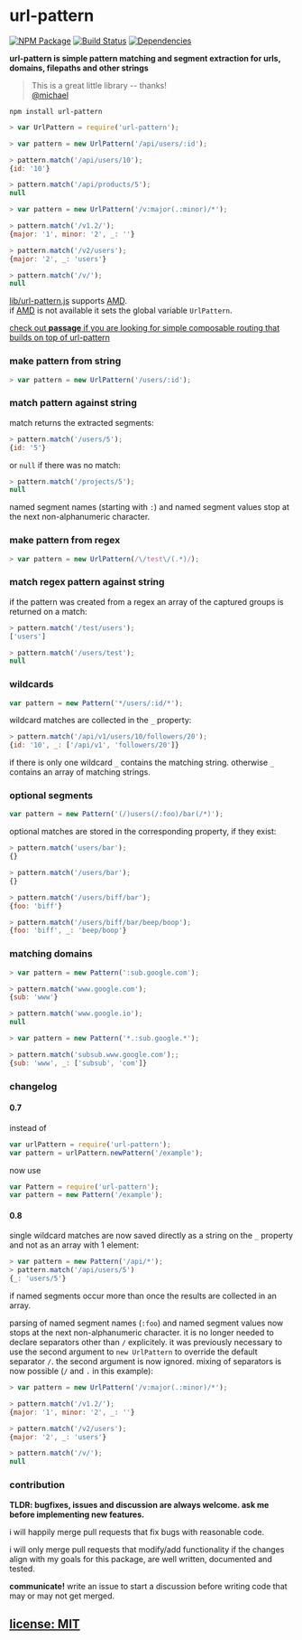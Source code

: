 # url-pattern

[![NPM Package](https://img.shields.io/npm/v/url-pattern.svg?style=flat)](https://www.npmjs.org/package/url-pattern)
[![Build Status](https://travis-ci.org/snd/url-pattern.svg?branch=master)](https://travis-ci.org/snd/url-pattern/branches)
[![Dependencies](https://david-dm.org/snd/url-pattern.svg)](https://david-dm.org/snd/url-pattern)

**url-pattern is simple pattern matching and segment extraction for
urls, domains, filepaths and other strings**

> This is a great little library -- thanks!  
> [@michael](https://github.com/snd/url-pattern/pull/7)

```
npm install url-pattern
```

``` javascript
> var UrlPattern = require('url-pattern');
```
``` javascript
> var pattern = new UrlPattern('/api/users/:id');

> pattern.match('/api/users/10');
{id: '10'}

> pattern.match('/api/products/5');
null
```
``` javascript
> var pattern = new UrlPattern('/v:major(.:minor)/*');

> pattern.match('/v1.2/');
{major: '1', minor: '2', _: ''}

> pattern.match('/v2/users');
{major: '2', _: 'users'}

> pattern.match('/v/');
null
```

[lib/url-pattern.js](lib/url-pattern.js) supports [AMD](http://requirejs.org/docs/whyamd.html).  
if [AMD](http://requirejs.org/docs/whyamd.html) is not available it sets the global variable `UrlPattern`.

[check out **passage** if you are looking for simple composable routing that builds on top of url-pattern](https://github.com/snd/passage)

### make pattern from string

```javascript
> var pattern = new UrlPattern('/users/:id');
```

### match pattern against string

match returns the extracted segments:

```javascript
> pattern.match('/users/5');
{id: '5'}
```

or `null` if there was no match:

``` javascript
> pattern.match('/projects/5');
null
```

named segment names (starting with `:`) and named segment values
stop at the next non-alphanumeric character.

### make pattern from regex

```javascript
> var pattern = new UrlPattern(/\/test\/(.*)/);
```

### match regex pattern against string

if the pattern was created from a regex an array of the captured groups is returned on a match:

```javascript
> pattern.match('/test/users');
['users']

> pattern.match('/users/test');
null
```

### wildcards

```javascript
var pattern = new Pattern('*/users/:id/*');
```

wildcard matches are collected in the `_` property:

```javascript
> pattern.match('/api/v1/users/10/followers/20');
{id: '10', _: ['/api/v1', 'followers/20']}
```

if there is only one wildcard `_` contains the matching string.
otherwise `_` contains an array of matching strings.

### optional segments

```javascript
var pattern = new Pattern('(/)users(/:foo)/bar(/*)');
```

optional matches are stored in the corresponding property, if they exist:

```javascript
> pattern.match('users/bar');
{}

> pattern.match('/users/bar');
{}

> pattern.match('/users/biff/bar');
{foo: 'biff'}

> pattern.match('/users/biff/bar/beep/boop');
{foo: 'biff', _: 'beep/boop'}
```

### matching domains

``` javascript
> var pattern = new Pattern(':sub.google.com');

> pattern.match('www.google.com');
{sub: 'www'}

> pattern.match('www.google.io');
null
```

``` javascript
> var pattern = new Pattern('*.:sub.google.*');

> pattern.match('subsub.www.google.com');;
{sub: 'www', _: ['subsub', 'com']}
```

### changelog

#### 0.7

instead of

``` javascript
var urlPattern = require('url-pattern');
var pattern = urlPattern.newPattern('/example');
```

now use

``` javascript
var Pattern = require('url-pattern');
var pattern = new Pattern('/example');
```

#### 0.8

single wildcard matches are now saved directly as a
string on the `_` property and not as an array with 1 element:

``` javascript
> var pattern = new Pattern('/api/*');
> pattern.match('/api/users/5')
{_: 'users/5'}
```

if named segments occur more than once the results are collected in an array.

parsing of named segment names (`:foo`) and named segment values now
stops at the next non-alphanumeric character.
it is no longer needed to declare separators other than `/` explicitely.
it was previously necessary to use the second argument to `new UrlPattern` to
override the default separator `/`.
the second argument is now ignored.
mixing of separators is now possible (`/` and `.` in this example):

``` javascript
> var pattern = new UrlPattern('/v:major(.:minor)/*');

> pattern.match('/v1.2/');
{major: '1', minor: '2', _: ''}

> pattern.match('/v2/users');
{major: '2', _: 'users'}

> pattern.match('/v/');
null
```

### contribution

**TLDR: bugfixes, issues and discussion are always welcome.
ask me before implementing new features.**

i will happily merge pull requests that fix bugs with reasonable code.

i will only merge pull requests that modify/add functionality
if the changes align with my goals for this package,
are well written, documented and tested.

**communicate!** write an issue to start a discussion
before writing code that may or may not get merged.

## [license: MIT](LICENSE)
